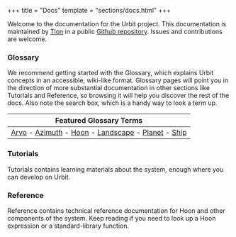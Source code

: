 +++
title = "Docs"
template = "sections/docs.html"
+++

Welcome to the documentation for the Urbit project. This documentation is maintained by [Tlon](https://tlon.io) in a public [Github repository](https://github.com/urbit/docs). Issues and contributions are welcome.

### Glossary

We recommend getting started with the Glossary, which explains Urbit concepts in an accessible, wiki-like format. Glossary pages will point you in the direction of more substantial documentation in other sections like Tutorials and Reference, so browsing it will help you discover the rest of the docs. Also note the search box, which is a handy way to look a term up.

| Featured Glossary Terms |
|:--:|
| [Arvo](@/docs/glossary/arvo.md) - [Azimuth](@/docs/glossary/azimuth.md) - [Hoon](@/docs/glossary/hoon.md) - [Landscape](@/docs/glossary/landscape.md) - [Planet](@/docs/glossary/planet.md) - [Ship](@/docs/glossary/ship.md)|


### Tutorials

Tutorials contains learning materials about the system, enough where you can develop on Urbit.

### Reference

Reference contains technical reference documentation for Hoon and other components of the system. Keep reading if you need to look up a Hoon expression or a standard-library function.